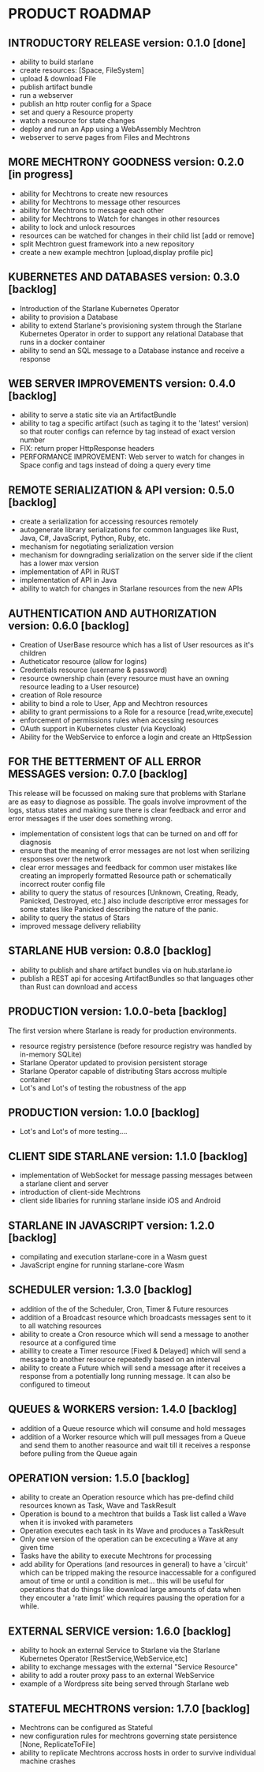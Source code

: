 # PRODUCT ROADMAP

## INTRODUCTORY RELEASE version: 0.1.0 [done]
* ability to build starlane
* create resources: [Space, FileSystem]
* upload & download File
* publish artifact bundle
* run a webserver
* publish an http router config for a Space
* set and query a Resource property
* watch a resource for state changes
* deploy and run an App using a WebAssembly Mechtron
* webserver to serve pages from Files and Mechtrons

## MORE MECHTRONY GOODNESS version: 0.2.0 [in progress]
* ability for Mechtrons to create new resources
* ability for Mechtrons to message other resources
* ability for Mechtrons to message each other
* ability for Mechtrons to Watch for changes in other resources
* ability to lock and unlock resources 
* resources can be watched for changes in their child list [add or remove]
* split Mechtron guest framework into a new repository
* create a new example mechtron [upload,display profile pic]

## KUBERNETES AND DATABASES version: 0.3.0 [backlog]
* Introduction of the Starlane Kubernetes Operator 
* ability to provision a Database
* ability to extend Starlane's provisioning system through the Starlane Kubernetes Operator in order to support any relational Database that runs in a docker container
* ability to send an SQL message to a Database instance and receive a response

## WEB SERVER IMPROVEMENTS version: 0.4.0 [backlog]
* ability to serve a static site via an ArtifactBundle
* ability to tag a specific artifact (such as taging it to the 'latest' version) so that router configs can refernce by tag instead of exact version number
* FIX: return proper HttpResponse headers
* PERFORMANCE IMPROVEMENT: Web server to watch for changes in Space config and tags instead of doing a query every time 

## REMOTE SERIALIZATION & API version: 0.5.0 [backlog]
* create a serialization for accessing resources remotely 
* autogenerate library serializations for common languages like Rust, Java, C#, JavaScript, Python, Ruby, etc.
* mechanism for negotiating serialization version
* mechanism for downgrading serialization on the server side if the client has a lower max version
* implementation of API in RUST
* implementation of API in Java
* ability to watch for changes in Starlane resources from the new APIs

## AUTHENTICATION AND AUTHORIZATION version: 0.6.0 [backlog]
* Creation of UserBase resource which has a list of User resources as it's children
* Autheticator resource (allow for logins)
* Credentials resource (username & password)
* resource ownership chain (every resource must have an owning resource leading to a User resource)
* creation of Role resource
* ability to bind a role to User, App and Mechtron resources
* ability to grant permissions to a Role for a resource [read,write,execute]
* enforcement of permissions rules when accessing resources 
* OAuth support in Kubernetes cluster (via Keycloak)
* Ability for the WebService to enforce a login and create an HttpSession 

## FOR THE BETTERMENT OF ALL ERROR MESSAGES version: 0.7.0 [backlog]
This release will be focussed on making sure that problems with Starlane are as easy to diagnose as possible.  The goals involve improvment of the logs, status states and making sure there is clear feedback and error and error messages if the user does something wrong.
* implementation of consistent logs that can be turned on and off for diagnosis
* ensure that the meaning of error messages are not lost when serilizing responses over the network
* clear error messages and feedback for common user mistakes like creating an improperly formatted Resource path or schematically incorrect router config file
* ability to query the status of resources [Unknown, Creating, Ready, Panicked, Destroyed, etc.] also include descriptive error messages for some states like Panicked describing the nature of the panic.
* ability to query the status of Stars 
* improved message delivery reliability

## STARLANE HUB version: 0.8.0 [backlog]
* ability to publish and share artifact bundles via on hub.starlane.io 
* publish a REST api for accesing ArtifactBundles so that languages other than Rust can download and access 

## PRODUCTION version: 1.0.0-beta [backlog]
The first version where Starlane is ready for production environments.
* resource registry persistence (before resource registry was handled by in-memory SQLite)
* Starlane Operator updated to provision persistent storage
* Starlane Operator capable of distributing Stars accross multiple container
* Lot's and Lot's of testing the robustness of the app

## PRODUCTION version: 1.0.0 [backlog]
* Lot's and Lot's of more testing....

## CLIENT SIDE STARLANE version: 1.1.0 [backlog]
* implementation of WebSocket for message passing messages between a starlane client and server 
* introduction of client-side Mechtrons
* client side libaries for running starlane inside iOS and Android

## STARLANE IN JAVASCRIPT version: 1.2.0 [backlog]
* compilating and execution starlane-core in a Wasm guest
* JavaScript engine for running starlane-core Wasm

## SCHEDULER version: 1.3.0 [backlog]
* addition of the of the Scheduler, Cron, Timer & Future resources 
* addition of a Broadcast resource which broadcasts messages sent to it to all watching resources
* ability to create a Cron resource which will send a message to another resource at a configured time
* abillity to create a Timer resource [Fixed & Delayed] which will send a message to another resource repeatedly based on an interval
* ability to create a Future which will send a message after it receives a response from a potentially long running message. It can also be configured to timeout

## QUEUES & WORKERS version: 1.4.0 [backlog]
* addition of a Queue resource which will consume and hold messages
* addition of a Worker resource which will pull messages from a Queue and send them to another reasource and wait till it receives a response before pulling from the Queue again

## OPERATION  version: 1.5.0 [backlog]
* ability to create an Operation resource which has pre-defind child resources known as Task, Wave and TaskResult
* Operation is bound to a mechtron that builds a Task list called a Wave when it is invoked with parameters
* Operation executes each task in its Wave and produces a TaskResult
* Only one version of the operation can be excecuting a Wave at any given time
* Tasks have the ability to execute Mechtrons for processing
* add ability for Operations (and resources in general) to have a 'circuit' which can be tripped making the resource inaccessable for a configured amout of time or until a condition is met... this will be useful for operations that do things like download large amounts of data when they encouter a 'rate limit' which requires pausing the operation for a while.

## EXTERNAL SERVICE version: 1.6.0 [backlog]
* ability to hook an external Service to Starlane via the Starlane Kubernetes Operator  [RestService,WebService,etc]
* ability to exchange messages with the external "Service Resource"  
* ability to add a router proxy pass to an external WebService 
* example of a Wordpress site being served through Starlane web 

## STATEFUL MECHTRONS version: 1.7.0 [backlog]
* Mechtrons can be configured as Stateful
* new configuration rules for mechtrons governing state persistence [None, ReplicateToFile] 
* ability to replicate Mechtrons accross hosts in order to survive individual machine crashes


